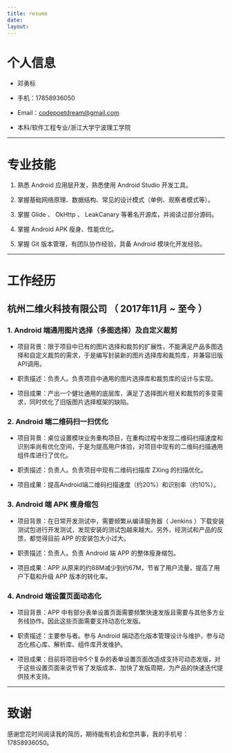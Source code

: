 ```yaml
---
title: resume
date:
layout:
---
```


# 个人信息

- 邓勇标

- 手机：17858936050

- Email：codepoetdream@gmail.com

- 本科/软件工程专业/浙江大学宁波理工学院

---

# 专业技能

1. 熟悉 Android 应用层开发，熟悉使用 Android Studio 开发工具。

2. 掌握基础网络原理、数据结构、常见的设计模式（单例、观察者模式等）。

3. 掌握 Glide 、 OkHttp 、 LeakCanary 等著名开源库，并阅读过部分源码。

4. 掌握 Android APK 瘦身、性能优化。

5. 掌握 Git 版本管理，有团队协作经验，具备 Android 模块化开发经验。


---

# 工作经历

## 杭州二维火科技有限公司 （ 2017年11月 ~ 至今 ）

### 1. Android 端通用图片选择（多图选择）及自定义裁剪

- 项目背景：限于项目中已有的图片选择和裁剪的扩展性，不能满足产品多图选择和自定义裁剪的需求，于是编写封装新的图片选择库和裁剪库，并兼容旧版API调用。

- 职责描述：负责人。负责项目中通用的图片选择库和裁剪库的设计与实现。

- 项目成果：产出一个健壮通用的底层库，满足了选择图片相关和裁剪的多变需求，同时优化了旧版图片选择框架的缺陷。

### 2. Android 端二维码扫一扫优化

- 项目背景：桌位设置模块业务重构项目，在重构过程中发现二维码扫描速度和识别率尚有优化空间，于是为提高用户体验，对项目中现有的二维码扫描通用组件库进行了优化。

- 职责描述：负责人。负责项目中现有二维码扫描库 ZXing 的扫描优化。

- 项目成果：提高Android端二维码扫描速度（约20%）和识别率（约10%）。

### 3. Android 端 APK 瘦身缩包

- 项目背景：在日常开发测试中，需要频繁从编译服务器（ Jenkins ）下载安装测试包进行开发测试，发现安装的测试包越来越大。另外，经测试和产品的反馈，都觉得目前 APP 的安装包大小过大。

- 职责描述：负责人。负责 Android 端 APP 的整体瘦身缩包。

- 项目成果：APP 从原来的约88M减少到约67M，节省了用户流量，提高了用户下载和升级 APP 版本的转化率。

### 4. Android 端设置页面动态化

- 项目背景：APP 中有部分表单设置页面需要频繁快速发版且需要与其他多方业务线协作。因此这些页面需要支持动态化发版。

- 职责描述：主要参与者。参与 Android 端动态化版本管理设计与维护，参与动态化核心库、解析库、组件库开发维护。

- 项目成果：目前将项目中5个复杂的表单设置页面改造成支持可动态发版，对于这些设置页面来说节省了发版成本、加快了发版周期，为产品的快速迭代提供技术支持。

---

# 致谢

感谢您花时间阅读我的简历，期待能有机会和您共事，我的手机号：17858936050。
